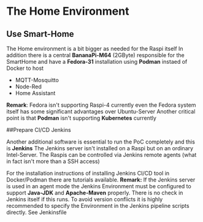 # The Home Environment
## Use Smart-Home
The Home environment is a bit bigger as needed for the Raspi itself
In addition there is a central **BananaPi-M64** (2GByte) responsible for the SmartHome and have a **Fedora-31** installation using **Podman** instaed of Docker to host
* MQTT-Mosquitto
* Node-Red
* Home Assistant

**Remark**: Fedora isn't supporting Raspi-4 currently even the Fedora system itself has some significant advantages over Ubuntu-Server
Another critical point is that **Podman** isn't supporting **Kubernetes** currently

##Prepare CI/CD Jenkins

Another additional software is essential to run the PoC completely and this is **Jenkins**
The Jenkins server isn't installed on a Raspi but on an ordinary Intel-Server.
The Raspis can be controlled via Jenkins remote agents (what in fact isn't more than a SSH access)

For the installation instructions of installing Jenkins CI/CD tool in Docker/Podman there are tutorials available.
**Remark:** If the Jenkins server is used in an agent mode the Jenkins Environment must be configured to support **Java-JDK** and **Apache-Maven** properly. There is no check in Jenkins itself if this runs.
To avoid version conflicts it is highly recommended to specify the Environment in the Jenkins pipeline scripts directly.
See Jenkinsfile

